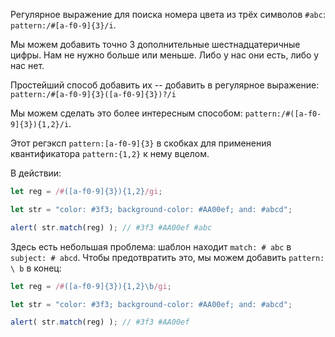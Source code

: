 Регулярное выражение для поиска номера цвета из трёх символов `#abc`: `pattern:/#[a-f0-9]{3}/i`.

Мы можем добавить точно 3 дополнительные шестнадцатеричные цифры. Нам не нужно больше или меньше. Либо у нас они есть, либо у нас нет.

Простейший способ добавить их -- добавить в регулярное выражение: `pattern:/#[a-f0-9]{3}([a-f0-9]{3})?/i`

Мы можем сделать это более интересным способом: `pattern:/#([a-f0-9]{3}){1,2}/i`.

Этот регэксп `pattern:[a-f0-9]{3}` в скобках для применения квантификатора `pattern:{1,2}` к нему вцелом.

В действии:

```js run
let reg = /#([a-f0-9]{3}){1,2}/gi;

let str = "color: #3f3; background-color: #AA00ef; and: #abcd";

alert( str.match(reg) ); // #3f3 #AA00ef #abc
```

Здесь есть небольшая проблема: шаблон находит `match: # abc` в` subject: # abcd`. Чтобы предотвратить это, мы можем добавить `pattern: \ b` в конец:

```js run
let reg = /#([a-f0-9]{3}){1,2}\b/gi;

let str = "color: #3f3; background-color: #AA00ef; and: #abcd";

alert( str.match(reg) ); // #3f3 #AA00ef
```
